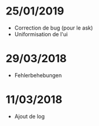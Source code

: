 # 25/01/2019

- Correction de bug (pour le ask)
- Uniformisation de l'ui

# 29/03/2018

- Fehlerbehebungen

# 11/03/2018

- Ajout de log
